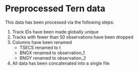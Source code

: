 # Preprocessed Tern data
This data has been processed via the following steps:

1. Track IDs have been made globally unique
2. Tracks with fewer than 50 observations have been dropped
3. Columns have been renamed
    - TSECS renamed to t
    - BNGX renamed to observation_1
    - BNGY renamed to observation_2
4. All data has been concatenated into a single file